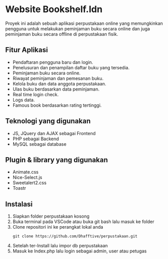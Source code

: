 # Website Bookshelf.Idn
Proyek ini adalah sebuah aplikasi perpustakaan online yang memungkinkan pengguna untuk melakukan peminjaman buku secara online dan juga peminjaman buku secara offline di perpustakaan fisik.

## Fitur Aplikasi
- Pendaftaran pengguna baru dan login.
- Penelusuran dan penampilan daftar buku yang tersedia.
- Peminjaman buku secara online.
- Riwayat peminjaman dan pemesanan buku.
- Kelola buku dan data anggota perpustakaan.
- Ulas buku berdasarkan data peminjaman.
- Real time login check.
- Logs data.
- Famous book berdasarkan rating tertinggi.

## Teknologi yang digunakan
- JS, JQuery dan AJAX sebagai Frontend
- PHP sebagai Backend
- MySQL sebagai database

## Plugin & library yang digunakan
- Animate.css
- Nice-Select.js
- Sweetalert2.css
- Toastr

## Instalasi
1. Siapkan folder perpustakaan kosong
2. Buka terminal pada VSCode atau buka git bash lalu masuk ke folder
3. Clone repositori ini ke perangkat lokal anda
   ```
   git clone https://github.com/Dhafftive/perpustakaan.git
   ```
4. Setelah ter-Install lalu impor db perpustakaan
5. Masuk ke Index.php lalu login sebagai admin, user atau petugas
